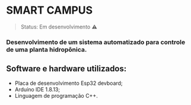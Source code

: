<h1>SMART CAMPUS</h1>

> Status: Em desenvolvimento ⚠️

### Desenvolvimento de um sistema automatizado para controle de uma planta hidropônica.

## Software e hardware utilizados:

+ Placa de desenvolvimento Esp32 devboard;
+ Arduíno IDE 1.8.13;
+ Linguagem de programação C++.
